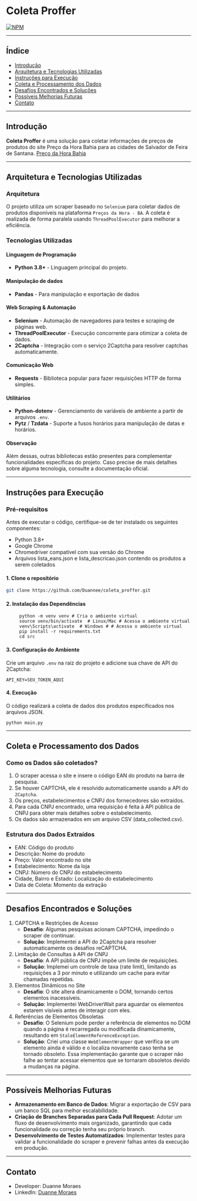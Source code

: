 # **Coleta Proffer**
[![NPM](https://img.shields.io/npm/l/react)](https://github.com/yuribodo/a-base-vem-forte/blob/main/LICENSE)

---

## Índice

- [Introdução](#introdução)
- [Arquitetura e Tecnologias Utilizadas](#arquitetura-e-tecnologias-utilizadas)
- [Instruções para Execução](#instruções-para-execução)
- [Coleta e Processamento dos Dados](#coleta-e-processamento-dos-dados)
- [Desafios Encontrados e Soluções](#desafios-encontrados-e-soluções)
- [Possíveis Melhorias Futuras](#possíveis-melhorias-futuras)
- [Contato](#contato)

---

## Introdução

**Coleta Proffer** é uma solução para coletar informações de preços de produtos do site Preço da Hora Bahia para as cidades de Salvador de Feira de Santana. 
[Preço da Hora Bahia](https://precodahora.ba.gov.br/)

---

## Arquitetura e Tecnologias Utilizadas 

### Arquitetura
O projeto utiliza um scraper baseado no `Selenium` para coletar dados de produtos disponíveis na plataforma `Preços da Hora - BA`. A coleta é realizada de forma paralela usando `ThreadPoolExecutor` para melhorar a eficiência.

### Tecnologias Utilizadas
#### Linguagem de Programação 
- **Python 3.8+** - Linguagem principal do projeto.

#### Manipulação de dados 
- **Pandas** - Para manipulação e exportação de dados
  
#### Web Scraping & Automação
- **Selenium** - Automação de navegadores para testes e scraping de páginas web.
- **ThreadPoolExecutor** - Execução concorrente para otimizar a coleta de dados.
- **2Captcha** - Integração com o serviço 2Captcha para resolver captchas automaticamente.

#### Comunicação Web
- **Requests** - Biblioteca popular para fazer requisições HTTP de forma simples.

#### Utilitários
- **Python-dotenv** - Gerenciamento de variáveis de ambiente a partir de arquivos `.env`.
- **Pytz** / **Tzdata** - Suporte a fusos horários para manipulação de datas e horários.

#### Observação
Além dessas, outras bibliotecas estão presentes para complementar funcionalidades específicas do projeto. Caso precise de mais detalhes sobre alguma tecnologia, consulte a documentação oficial.

---

## Instruções para Execução

### Pré-requisitos 
Antes de executar o código, certifique-se de ter instalado os seguintes componentes:
- Python 3.8+
- Google Chrome
- Chromedriver compatível com sua versão do Chrome
- Arquivos lista_eans.json e lista_descricao.json contendo os produtos a serem coletados

#### 1. Clone o repositório
```bash
git clone https://github.com/Duannee/coleta_proffer.git
```
#### 2. Instalação das Dependências
```
     python -m venv venv # Cria o ambiente virtual
     source venv/bin/activate  # Linux/Mac # Acessa o ambiente virtual
     venv\Scripts\activate  # Windows # # Acessa o ambiente virtual
     pip install -r requirements.txt
     cd src
```
#### 3. Configuração do Ambiente
Crie um arquivo `.env` na raiz do projeto e adicione sua chave de API do 2Captcha:
```
API_KEY=SEU_TOKEN_AQUI
```
#### 4. Execução 
O código realizará a coleta de dados dos produtos especificados nos arquivos JSON.
```
python main.py
```

---

## Coleta e Processamento dos Dados

### Como os Dados são coletados?
1. O scraper acessa o site e insere o código EAN do produto na barra de pesquisa.
2. Se houver CAPTCHA, ele é resolvido automaticamente usando a API do `2Captcha`.
3. Os preços, estabelecimentos e CNPJ dos fornecedores são extraídos.
4. Para cada CNPJ encontrado, uma requisição é feita à API pública de CNPJ para obter mais detalhes sobre o estabelecimento.
5. Os dados são armazenados em um arquivo CSV (data_collected.csv).

### Estrutura dos Dados Extraídos
- EAN: Código do produto
- Descrição: Nome do produto
- Preço: Valor encontrado no site
- Estabelecimento: Nome da loja
- CNPJ: Número do CNPJ do estabelecimento
- Cidade, Bairro e Estado: Localização do estabelecimento
- Data de Coleta: Momento da extração

---

## Desafios Encontrados e Soluções
1. CAPTCHA e Restrições de Acesso
   - **Desafio**: Algumas pesquisas acionam CAPTCHA, impedindo o scraper de continuar.
   - **Solução**: Implementei a API do 2Captcha para resolver automaticamente os desafios reCAPTCHA.
2. Limitação de Consultas à API de CNPJ
   - **Desafio**: A API pública de CNPJ impõe um limite de requisições.
   - **Solução**: Implemei um controle de taxa (rate limit), limitando as requisições a 3 por minuto e utilizando um cache para evitar chamadas repetidas.
3. Elementos Dinâmicos no Site
   - **Desafio**: O site altera dinamicamente o DOM, tornando certos elementos inacessíveis.
   - **Solução**: Implementei WebDriverWait para aguardar os elementos estarem visíveis antes de interagir com eles.
4. Referências de Elementos Obsoletas
   - **Desafio**: O Selenium pode perder a referência de elementos no DOM quando a página é recarregada ou modificada dinamicamente, resultando em `StaleElementReferenceException`.
   - **Solução**: Criei uma classe `WebElementWrapper` que verifica se um elemento ainda é válido e o localiza novamente caso tenha se tornado obsoleto. Essa implementação garante que o scraper não falhe ao tentar acessar elementos que se tornaram obsoletos devido a mudanças na página.

---

## Possíveis Melhorias Futuras
- **Armazenamento em Banco de Dados**: Migrar a exportação de CSV para um banco SQL para melhor escalabilidade.
- **Criação de Branches Separadas para Cada Pull Request**: Adotar um fluxo de desenvolvimento mais organizado, garantindo que cada funcionalidade ou correção tenha seu próprio branch.
- **Desenvolvimento de Testes Automatizados**: Implementar testes para validar a funcionalidade do scraper e prevenir falhas antes da execução em produção.
  
---

## Contato
- Developer: Duanne Moraes
- LinkedIn: [Duanne Moraes](https://www.linkedin.com/in/duanne-moraes-7a0376278/)

